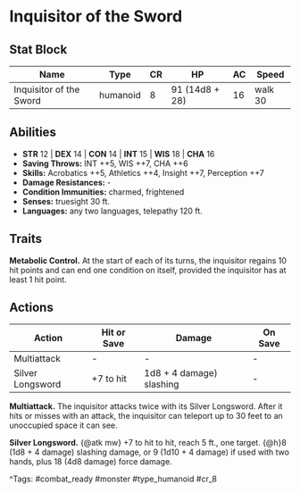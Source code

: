 # Inquisitor of the Sword

## Stat Block

| Name | Type | CR | HP | AC | Speed |
|------|------|----|----|----|-------|
| Inquisitor of the Sword | humanoid | 8 | 91 (14d8 + 28) | 16 | walk 30 |

## Abilities

- **STR** 12 | **DEX** 14 | **CON** 14 | **INT** 15 | **WIS** 18 | **CHA** 16
- **Saving Throws:** INT ++5, WIS ++7, CHA ++6  
- **Skills:** Acrobatics ++5, Athletics ++4, Insight ++7, Perception ++7  
- **Damage Resistances:** -  
- **Condition Immunities:** charmed, frightened  
- **Senses:** truesight 30 ft.  
- **Languages:** any two languages, telepathy 120 ft.

## Traits

**Metabolic Control.** At the start of each of its turns, the inquisitor regains 10 hit points and can end one condition on itself, provided the inquisitor has at least 1 hit point.


## Actions

| Action | Hit or Save | Damage | On Save |
|--------|--------------|--------|----------|
| Multiattack | - | - | - |
| Silver Longsword | +7 to hit | 1d8 + 4 damage) slashing | - |

**Multiattack.** The inquisitor attacks twice with its Silver Longsword. After it hits or misses with an attack, the inquisitor can teleport up to 30 feet to an unoccupied space it can see.

**Silver Longsword.** {@atk mw} +7 to hit to hit, reach 5 ft., one target. {@h}8 (1d8 + 4 damage) slashing damage, or 9 (1d10 + 4 damage) if used with two hands, plus 18 (4d8 damage) force damage.


^Tags: #combat_ready #monster #type_humanoid #cr_8
